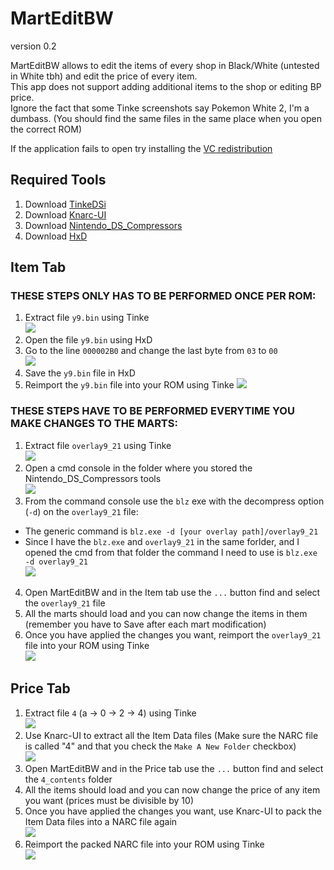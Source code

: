 # MartEditBW
version 0.2

MartEditBW allows to edit the items of every shop  in Black/White (untested in White tbh) and edit the price of every item.        
This app does not support adding additional items to the shop or editing BP price.       
Ignore the fact that some Tinke screenshots say Pokemon White 2, I'm a dumbass. (You should find the same files in the same place when you open the correct ROM)

If the application fails to open try installing the [VC redistribution](https://learn.microsoft.com/en-us/cpp/windows/latest-supported-vc-redist?view=msvc-170)

## Required Tools

1. Download [TinkeDSi](https://github.com/R-YaTian/TinkeDSi/releases)
2. Download [Knarc-UI](https://github.com/dev-cyw/Knarc-UI/releases)
3. Download [Nintendo_DS_Compressors](https://www.romhacking.net/utilities/826/)
4. Download [HxD](https://mh-nexus.de/en/hxd/)

## Item Tab
### __THESE STEPS ONLY HAS TO BE PERFORMED ONCE PER ROM:__

1. Extract file ``y9.bin`` using Tinke         
![](resources/tinke_y9.png)
2. Open the file ``y9.bin`` using HxD
3. Go to the line ``000002B0`` and change the last byte from ``03`` to ``00``        
![](resources/hxd_y9_mod.png)
4. Save the ``y9.bin`` file in HxD
5. Reimport the ``y9.bin`` file into your ROM using Tinke
![](resources/tinke_y9_change.png)

### __THESE STEPS HAVE TO BE PERFORMED EVERYTIME YOU MAKE CHANGES TO THE MARTS:__

1. Extract file ``overlay9_21`` using Tinke           
![](resources/tinke_ovl21.png)
2. Open a cmd console in the folder where you stored the Nintendo_DS_Compressors tools               
![](resources/open_cmd.png)
3. From the command console use the ``blz`` exe with the decompress option (``-d``) on the ``overlay9_21`` file:
  - The generic command is ``blz.exe -d [your overlay path]/overlay9_21``
  - Since I have the ``blz.exe`` and ``overlay9_21`` in the same forlder, and I opened the cmd from that folder the command I need to use is ``blz.exe -d overlay9_21``            
![](resources/blz_cmd.png)
4. Open MartEditBW and in the Item tab use the ``...`` button find and select the ``overlay9_21`` file
5. All the marts should load and you can now change the items in them (remember you have to Save after each mart modification)
6. Once you have applied the changes you want, reimport the ``overlay9_21`` file into your ROM using Tinke            
![](resources/tinke_ovl21_change.png)

## Price Tab
1. Extract file ``4`` (a -> 0 -> 2 -> 4) using Tinke             
![](resources/tinke_a024.png)
2. Use Knarc-UI to extract all the Item Data files (Make sure the NARC file is called "4" and that you check the ``Make A New Folder`` checkbox)         
![](resources/knarc_a024.png)
3. Open MartEditBW and in the Price tab use the ``...`` button find and select the ``4_contents`` folder
4. All the items should load and you can now change the price of any item you want (prices must be divisible by 10)
5. Once you have applied the changes you want, use Knarc-UI to pack the Item Data files into a NARC file again        
![](resources/knark_pack.png)
6. Reimport the packed NARC file into your ROM using Tinke         
![](resources/tinke_a024_change.png)

